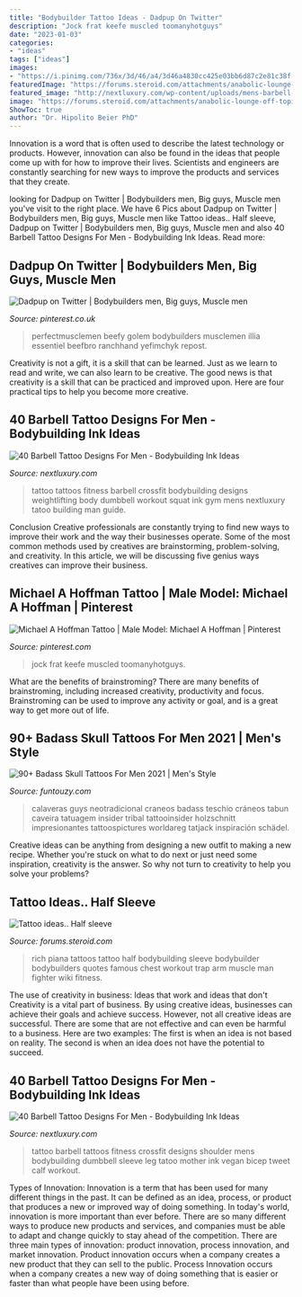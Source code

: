 ```yaml
---
title: "Bodybuilder Tattoo Ideas - Dadpup On Twitter"
description: "Jock frat keefe muscled toomanyhotguys"
date: "2023-01-03"
categories:
- "ideas"
tags: ["ideas"]
images:
- "https://i.pinimg.com/736x/3d/46/a4/3d46a4830cc425e03bb6d87c2e81c38f.jpg"
featuredImage: "https://forums.steroid.com/attachments/anabolic-lounge-off-topic-discussion/144767d1381290191-tattoo-ideas-half-sleeve-image-507398459.jpg"
featured_image: "http://nextluxury.com/wp-content/uploads/mens-barbell-tattoo-design-inspiration.jpg"
image: "https://forums.steroid.com/attachments/anabolic-lounge-off-topic-discussion/144767d1381290191-tattoo-ideas-half-sleeve-image-507398459.jpg"
ShowToc: true
author: "Dr. Hipolito Beier PhD"
---
```



Innovation is a word that is often used to describe the latest technology or products. However, innovation can also be found in the ideas that people come up with for how to improve their lives. Scientists and engineers are constantly searching for new ways to improve the products and services that they create.

	

		
looking for Dadpup on Twitter | Bodybuilders men, Big guys, Muscle men you've visit to the right place. We have 6 Pics about Dadpup on Twitter | Bodybuilders men, Big guys, Muscle men like Tattoo ideas.. Half sleeve, Dadpup on Twitter | Bodybuilders men, Big guys, Muscle men and also 40 Barbell Tattoo Designs For Men - Bodybuilding Ink Ideas. Read more:
		
    
## Dadpup On Twitter | Bodybuilders Men, Big Guys, Muscle Men

<img loading=lazy src="https://i.pinimg.com/736x/3d/46/a4/3d46a4830cc425e03bb6d87c2e81c38f.jpg" onerror="this.onerror=null;this.src='https://tse4.mm.bing.net/th?id=OIP.6vnt7pwYkct7aS6t6HuHrAHaKd&amp;pid=15.1';" alt="Dadpup on Twitter | Bodybuilders men, Big guys, Muscle men">

_Source: pinterest.co.uk_

>perfectmusclemen beefy golem bodybuilders musclemen illia essentiel beefbro ranchhand yefimchyk repost. 

	

Creativity is not a gift, it is a skill that can be learned. Just as we learn to read and write, we can also learn to be creative. The good news is that creativity is a skill that can be practiced and improved upon. Here are four practical tips to help you become more creative.

    
## 40 Barbell Tattoo Designs For Men - Bodybuilding Ink Ideas

<img loading=lazy src="http://nextluxury.com/wp-content/uploads/manly-barbell-tattoo-design-ideas-for-men.jpg" onerror="this.onerror=null;this.src='https://tse3.mm.bing.net/th?id=OIP.wXllOfX0G5xPjGLPoE30bAHaHa&amp;pid=15.1';" alt="40 Barbell Tattoo Designs For Men - Bodybuilding Ink Ideas">

_Source: nextluxury.com_

>tattoo tattoos fitness barbell crossfit bodybuilding designs weightlifting body dumbbell workout squat ink gym mens nextluxury tatoo building man guide. 

	

Conclusion
Creative professionals are constantly trying to find new ways to improve their work and the way their businesses operate. Some of the most common methods used by creatives are brainstorming, problem-solving, and creativity. In this article, we will be discussing five genius ways creatives can improve their business.

    
## Michael A Hoffman Tattoo | Male Model: Michael A Hoffman | Pinterest

<img loading=lazy src="https://s-media-cache-ak0.pinimg.com/736x/f4/68/6b/f4686bfa26739daeca720debf27e9b3f.jpg" onerror="this.onerror=null;this.src='https://tse2.mm.bing.net/th?id=OIP.ZTNdXLbYAUfn2iWc6HpFBAHaLy&amp;pid=15.1';" alt="Michael A Hoffman Tattoo | Male Model: Michael A Hoffman | Pinterest">

_Source: pinterest.com_

>jock frat keefe muscled toomanyhotguys. 

	

What are the benefits of brainstroming?
There are many benefits of brainstroming, including increased creativity, productivity and focus. Brainstroming can be used to improve any activity or goal, and is a great way to get more out of life.

    
## 90+ Badass Skull Tattoos For Men 2021 | Men&#039;s Style

<img loading=lazy src="https://menshairstyle.funtouzy.com/wp-content/uploads/2019/07/Badass-Skull-Tattoos-For-Men-2019-44.jpg" onerror="this.onerror=null;this.src='https://tse2.mm.bing.net/th?id=OIP.LFOdfYQP1h5PG4lI0MpNqgHaI4&amp;pid=15.1';" alt="90+ Badass Skull Tattoos For Men 2021 | Men&#039;s Style">

_Source: funtouzy.com_

>calaveras guys neotradicional craneos badass teschio cráneos tabun caveira tatuagem insider tribal tattooinsider holzschnitt impresionantes tattoospictures worldareg tatjack inspiración schädel. 

	

Creative ideas can be anything from designing a new outfit to making a new recipe. Whether you're stuck on what to do next or just need some inspiration, creativity is the answer. So why not turn to creativity to help you solve your problems?

    
## Tattoo Ideas.. Half Sleeve

<img loading=lazy src="https://forums.steroid.com/attachments/anabolic-lounge-off-topic-discussion/144767d1381290191-tattoo-ideas-half-sleeve-image-507398459.jpg" onerror="this.onerror=null;this.src='https://tse2.mm.bing.net/th?id=OIP.3apgEmetMIguWqbWABC1CgHaHa&amp;pid=15.1';" alt="Tattoo ideas.. Half sleeve">

_Source: forums.steroid.com_

>rich piana tattoos tattoo half bodybuilding sleeve bodybuilder bodybuilders quotes famous chest workout trap arm muscle man fighter wiki fitness. 

	

The use of creativity in business: Ideas that work and ideas that don't
Creativity is a vital part of business. By using creative ideas, businesses can achieve their goals and achieve success. However, not all creative ideas are successful. There are some that are not effective and can even be harmful to a business. Here are two examples: The first is when an idea is not based on reality. The second is when an idea does not have the potential to succeed.

    
## 40 Barbell Tattoo Designs For Men - Bodybuilding Ink Ideas

<img loading=lazy src="http://nextluxury.com/wp-content/uploads/mens-barbell-tattoo-design-inspiration.jpg" onerror="this.onerror=null;this.src='https://tse1.mm.bing.net/th?id=OIP.dV2sVmdS1R1VI0EnmBky5gHaHa&amp;pid=15.1';" alt="40 Barbell Tattoo Designs For Men - Bodybuilding Ink Ideas">

_Source: nextluxury.com_

>tattoo barbell tattoos fitness crossfit designs shoulder mens bodybuilding dumbbell sleeve leg tatoo mother ink vegan bicep tweet calf workout. 

	

Types of Innovation:
Innovation is a term that has been used for many different things in the past. It can be defined as an idea, process, or product that produces a new or improved way of doing something. In today's world, innovation is more important than ever before. There are so many different ways to produce new products and services, and companies must be able to adapt and change quickly to stay ahead of the competition. 
There are three main types of innovation: product innovation, process innovation, and market innovation. Product innovation occurs when a company creates a new product that they can sell to the public. Process Innovation occurs when a company creates a new way of doing something that is easier or faster than what people have been using before.

